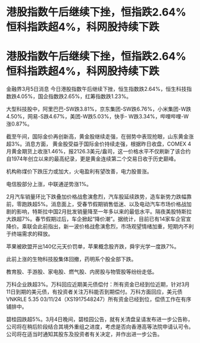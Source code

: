 # 港股指数午后继续下挫，恒指跌2.64%恒科指跌超4%，科网股持续下跌

# 港股指数午后继续下挫，恒指跌2.64%恒科指跌超4%，科网股持续下跌

金融界3月5日消息 今日港股指数午后继续下挫，恒生指数跌2.64%，恒生科技指数跌4.05%，国企指数跌2.65%，红筹指数跌1.23%。

大型科技股中，阿里巴巴-SW跌3.81%，京东集团-SW跌6.76%，小米集团-W跌4.50%，网易-S跌4.67%，美团-W跌5.03%，快手-
W跌3.34%，哔哩哔哩-W涨0.87%。

截至午间，国际金价再创新高，黄金股继续走强，在弱势中表现抢眼，山东黄金涨超3%。消息方面， 黄金股受益于国际金价持续走强，根据昨日收盘，COMEX
4月黄金期货上收涨1.46%，报2126.3美元/盎司，这一价格水平不仅刷新了该合约自1974年创立以来的最高纪录，更是黄金连续第二个交易日收于历史巅峰。

机构称煤价下跌压力或加大，火电盈利有望改善，电力股普涨。

电信股部分上涨，中联通逆势涨1%。

2月汽车销量环比下跌叠加价格战愈演愈烈，汽车股延续跌势，造车新势力跌幅靠前，零跑跌超5%。消息面上，受春节假期销售低迷、以及电动汽车市场价格战加剧的影响，特斯拉中国2月批发销量降至一年多以来的最低水平。隔夜美股特斯拉大跌超7%。春节假期过后，车企掀起“降价潮”。据统计，目前已有14家车企官宣降价。乘联会此前指出，新一波价格战愈演愈烈，市场观望情绪加重，短期内不利于终端需求的释放。

苹果被欧盟开出140亿元天价罚单，苹果概念股齐跌，舜宇光学一度跌7%。

此前上涨的生物科技股集体回撤，药明系个股全部下跌。

教育股、手游股、家电股、燃气股、内房股与物管股等纷纷走低。

万科企业跌超3%。万科回应近期美元债偿付：所有资金已经到位近期，针对3月11日到期的美元债，有投资者关注万科能否到期偿付。万科方面回应，美元债VNKRLE
5.35 03/11/24（XS1917548247）所有资金已经到位，偿债工作在有序铺排中。

碧桂园跌超5%。3月4日晚间，碧桂园公告，就有关清盘呈请发布进一步公告称，公司将在稍后阶段结合其境外重组之进度，考虑是否向香港高等法院申请认可令。公司将在适当时通知其股东及投资者有关决定，并作出进一步公告。


